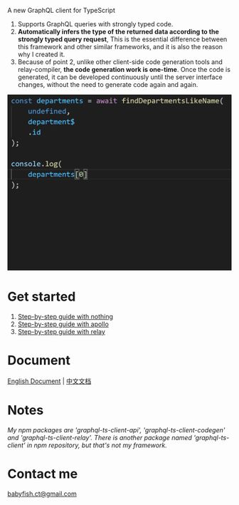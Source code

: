 A new GraphQL client for TypeScript

1. Supports GraphQL queries with strongly typed code.
2. **Automatically infers the type of the returned data according to the strongly typed query request**, This is the essential difference between this framework and other similar frameworks, and it is also the reason why I created it.
3. Because of point 2, unlike other client-side code generation tools and relay-compiler, **the code generation work is one-time**. Once the code is generated, it can be developed continuously until the server interface changes, without the need to generate code again and again.

![Image](graphql-ts-client.gif)


# Get started

1. [Step-by-step guide with nothing](get-start-async.md)
2. [Step-by-step guide with apollo](get-start-apollo.md)
3. [Step-by-step guide with relay](get-start-relay.md)

# Document
[English Document](doc/README.md) | [中文文档](doc/README_zh_CN.md)

# Notes

*My npm packages are 'graphql-ts-client-api', 'graphql-ts-client-codegen' and 'graphql-ts-client-relay'. There is another package named 'graphql-ts-client' in npm repository, but that's not my framework.*

# Contact me
babyfish.ct@gmail.com
